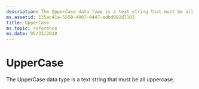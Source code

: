 ```yaml
---
description: The UpperCase data type is a text string that must be all uppercase.
ms.assetid: 135ac41a-5558-4907-8447-adbd092d7103
title: UpperCase
ms.topic: reference
ms.date: 05/31/2018
---
```


# UpperCase

The UpperCase data type is a text string that must be all uppercase.

 

 



